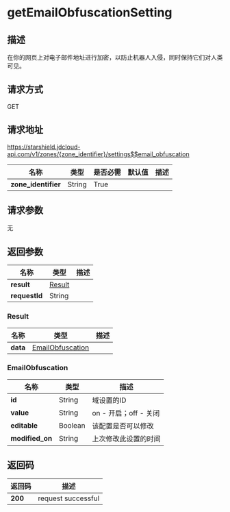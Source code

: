 # getEmailObfuscationSetting


## 描述
在你的网页上对电子邮件地址进行加密，以防止机器人入侵，同时保持它们对人类可见。

## 请求方式
GET

## 请求地址
https://starshield.jdcloud-api.com/v1/zones/{zone_identifier}/settings$$email_obfuscation

|名称|类型|是否必需|默认值|描述|
|---|---|---|---|---|
|**zone_identifier**|String|True| | |

## 请求参数
无


## 返回参数
|名称|类型|描述|
|---|---|---|
|**result**|[Result](getEmailObfuscationSetting#result)| |
|**requestId**|String| |

### <div id="result">Result</div>
|名称|类型|描述|
|---|---|---|
|**data**|[EmailObfuscation](getEmailObfuscationSetting#emailobfuscation)| |
### <div id="emailobfuscation">EmailObfuscation</div>
|名称|类型|描述|
|---|---|---|
|**id**|String|域设置的ID|
|**value**|String|on - 开启；off - 关闭|
|**editable**|Boolean|该配置是否可以修改|
|**modified_on**|String|上次修改此设置的时间|

## 返回码
|返回码|描述|
|---|---|
|**200**|request successful|
